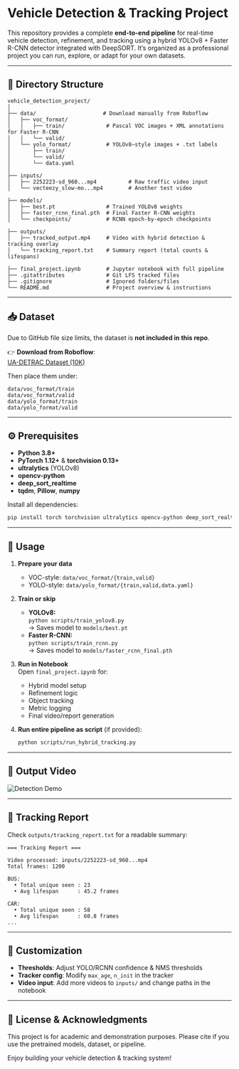 # Vehicle Detection & Tracking Project

This repository provides a complete **end-to-end pipeline** for real-time vehicle detection, refinement, and tracking using a hybrid YOLOv8 + Faster R-CNN detector integrated with DeepSORT. It’s organized as a professional project you can run, explore, or adapt for your own datasets.

---

## 📂 Directory Structure

```
vehicle_detection_project/
│
├── data/                     # Download manually from Roboflow
│   ├── voc_format/            
│   │   ├── train/             # Pascal VOC images + XML annotations for Faster R-CNN  
│   │   └── valid/             
│   └── yolo_format/           # YOLOv8–style images + .txt labels  
│       ├── train/             
│       └── valid/             
│       └── data.yaml          
│
├── inputs/
│   ├── 2252223-sd_960...mp4          # Raw traffic video input
│   └── vecteezy_slow-mo...mp4        # Another test video

├── models/
│   ├── best.pt                # Trained YOLOv8 weights  
│   ├── faster_rcnn_final.pth  # Final Faster R-CNN weights  
│   └── checkpoints/           # RCNN epoch‐by‐epoch checkpoints  

├── outputs/
│   ├── tracked_output.mp4     # Video with hybrid detection & tracking overlay  
│   └── tracking_report.txt    # Summary report (total counts & lifespans)  

├── final_project.ipynb        # Jupyter notebook with full pipeline  
├── .gitattributes             # Git LFS tracked files
├── .gitignore                 # Ignored folders/files
└── README.md                  # Project overview & instructions  
```

---

## 📥 Dataset

Due to GitHub file size limits, the dataset is **not included in this repo**.

👉 **Download from Roboflow**:  
[UA-DETRAC Dataset (10K)](https://universe.roboflow.com/rjacaac1/ua-detrac-dataset-10k)

Then place them under:

```
data/voc_format/train
data/voc_format/valid
data/yolo_format/train
data/yolo_format/valid
```

---

## ⚙️ Prerequisites

- **Python 3.8+**  
- **PyTorch 1.12+** & **torchvision 0.13+**  
- **ultralytics** (YOLOv8)  
- **opencv-python**  
- **deep_sort_realtime**  
- **tqdm**, **Pillow**, **numpy**

Install all dependencies:
```bash
pip install torch torchvision ultralytics opencv-python deep_sort_realtime tqdm Pillow numpy
```

---

## 🚀 Usage

1. **Prepare your data**  
   - VOC-style: `data/voc_format/{train,valid}`  
   - YOLO-style: `data/yolo_format/{train,valid,data.yaml}`  

2. **Train or skip**  
   - **YOLOv8:**  
     `python scripts/train_yolov8.py`  
     → Saves model to `models/best.pt`  
   - **Faster R-CNN:**  
     `python scripts/train_rcnn.py`  
     → Saves model to `models/faster_rcnn_final.pth`  

3. **Run in Notebook**  
   Open `final_project.ipynb` for:
   - Hybrid model setup  
   - Refinement logic  
   - Object tracking  
   - Metric logging  
   - Final video/report generation  

4. **Run entire pipeline as script** (if provided):
   ```bash
   python scripts/run_hybrid_tracking.py
   ```

---

## 🎥 Output Video

![Detection Demo](outputs/demo.gif)

---

## 📑 Tracking Report

Check `outputs/tracking_report.txt` for a readable summary:

```
=== Tracking Report ===

Video processed: inputs/2252223-sd_960...mp4
Total frames: 1200

BUS:
  • Total unique seen : 23
  • Avg lifespan      : 45.2 frames

CAR:
  • Total unique seen : 58
  • Avg lifespan      : 60.8 frames
...
```

---

## 🔧 Customization

- **Thresholds**: Adjust YOLO/RCNN confidence & NMS thresholds  
- **Tracker config**: Modify `max_age`, `n_init` in the tracker  
- **Video input**: Add more videos to `inputs/` and change paths in the notebook  

---

## 📄 License & Acknowledgments

This project is for academic and demonstration purposes. Please cite if you use the pretrained models, dataset, or pipeline.

Enjoy building your vehicle detection & tracking system!
